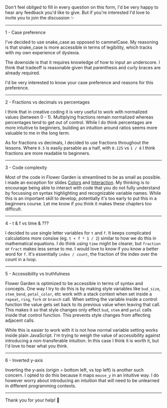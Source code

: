 Don't feel obliged to fill in every question on this form, I'd be very happy to hear any feedback you'd like to give. But if you're interested I'd love to invite you to join the discussion ✨

---

1 - Case preference

I've decided to use snake_case as opposed to cammelCase. My reasoning is that snake_case is more accessible in terms of legibility, which tracks with my own experience of dyslexia. 

The downside is that it requires knowledge of how to input an underscore. I think that tradeoff is reasonable given that parenthesis and curly braces are already required.

I'd be very interested to know your case preference and reasons for this preference.

---

2 - Fractions vs decimals vs percentages

I think that in creative coding it is very useful to work with normalized values (between 0 - 1). Multiplying fractions remain normalized whereas percentages tend to get out of control. While I do think percentages are more intuitive to beginners, building an intuition around ratios seems more valuable to me in the long term.

As for fractions vs decimals, I decided to use fractions throughout the lessons. Where `0.5` is easily parsable as a half, with `0.125` vs `1 / 8` I think fractions are more readable to beginners.

---

3 - Code complexity

Most of the code in Flower Garden is streamlined to be as small as possible. I made an exception for slides [Colors](/flower-garden/garden-varieties/colors) and [Interaction](/flower-garden/garden-varieties/interaction). My thinking is to encourage being able to interact with code that you do not fully understand by focussing on syntax highlighting and recognizable variable names. While this is an important skill to develop, potentially it's too early to put this in a beginners course. Let me know if you think it makes these chapters too difficult.

---

4 - t & f vs time & ???

I decided to use single letter variables for `t` and `f`. It keeps complicated calculations more consise (eg. `t + f * 1 / 2`) similar to how we do this in mathematical equations. I do think using `time` might be clearer, but `fraction` or `fract` makes less sense to me. I would love to know if you know a better word for `f`. It's essentially `index / count`, the fraction of the index over the count in a loop.

---

5 - Accessibility vs truthfulness

Flower Garden is optimized to be accessible in terms of syntax and concepts. One way I try to do this is by making style variables like `bud_size`, `stem_bend`, `petal_color`, etc work with a stack context when set inside a `repeat`, `ring`, `fork` or `branch` call. When setting the variable inside a control function the value gets set back to its previous value when leaving that call. This makes it so that style changes only effect `bud`, `stem` and `petal` calls inside that control function. This prevents style changes from affecting adjacent calls.

While this is easier to work with it is not how normal variable setting works inside plain JavaScript. I'm trying to weigh the value of accessibility against introducing a non-transferable intuition. In this case I think it is worth it, but I'd love to hear what you think.

---

6 - Inverted y-axis

Inverting the y-axis (origin = bottom left, vs top left) is another such concern. I opted to do this because it maps `mouse_y` in an intuitive way. I do however worry about introducing an intuition that will need to be unlearned in different programming contexts.

---

Thank you for your help! 🤗